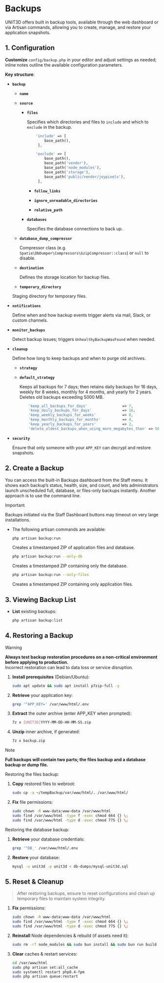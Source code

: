 # Backups

UNIT3D offers built in backup tools, available through the web dashboard or via Artisan commands, allowing you to create, manage, and restore your application snapshots.

## 1. Configuration

 **Customize** `config/backup.php` in your editor and adjust settings as needed; inline notes outline the available configuration parameters.

 **Key structure**:  

- **`backup`**  

    - **`name`**   

    - **`source`**   
        - **`files`**  

            Specifies which directories and files to `include` and which to `exclude` in the backup.

            ```php
                'include' => [
                    base_path(),           
                 ],

                'exclude' => [
                    base_path(),
                    base_path('vendor'),
                    base_path('node_modules'),
                    base_path('storage'),
                    base_path('public/vendor/joypixels'), 
                 ],
            ```       

           - **`follow_links`** 

           - **`ignore_unreadable_directories`** 

           - **`relative_path`** 

        - **`databases`**  

            Specifies the database connections to back up.

    - **`database_dump_compressor`**  

         Compressor class (e.g. `Spatie\DbDumper\Compressors\GzipCompressor::class`) or `null` to disable.

    - **`destination`**  

         Defines the storage location for backup files.​

    - **`temporary_directory`**  

     Staging directory for temporary files.

- **`notifications`**  

    Define when and how backup events trigger alerts via mail, Slack, or custom channels. 

- **`monitor_backups`**  

    Detect backup issues; triggers `UnhealthyBackupWasFound` when needed.  

- **`cleanup`**  

    Define how long to keep backups and when to purge old archives. 

    - **`strategy`**  

    - **`default_strategy`**  

         Keeps all backups for 7 days; then retains daily backups for 16 days, weekly for 8 weeks, monthly for 4 months, and yearly for 2 years. Deletes old backups exceeding 5000 MB.

         ```php
             'keep_all_backups_for_days'                => 7,
             'keep_daily_backups_for_days'              => 16,
             'keep_weekly_backups_for_weeks'            => 8,
             'keep_monthly_backups_for_months'          => 4,
             'keep_yearly_backups_for_years'            => 2,
             'delete_oldest_backups_when_using_more_megabytes_than' => 5000,
         ```

- **`security`**  

    Ensure that only someone with your `APP_KEY` can decrypt and restore snapshots.

## 2. Create a Backup

You can access the built-in Backups dashboard from the Staff menu. It shows each backup’s status, health, size, and count, and lets administrators launch unscheduled full, database, or files-only backups instantly. Another approach is to use the command line.

> [!IMPORTANT]  
> Backups initiated via the Staff Dashboard buttons may timeout on very large installations. 

- The following artisan commands are available: 

   ```sh
   php artisan backup:run
   ```
   
   Creates a timestamped ZIP of application files and database.

   ```sh
   php artisan backup:run --only-db
   ```

   Creates a timestamped ZIP containing only the database.

   ```sh
   php artisan backup:run --only-files
   ```

   Creates a timestamped ZIP containing only application files.


## 3. Viewing Backup List

- **List** existing backups:

   ```sh
   php artisan backup:list
   ```


## 4. Restoring a Backup

> [!WARNING]  
> **Always test backup restoration procedures on a non‑critical environment before applying to production.**  
> Incorrect restoration can lead to data loss or service disruption.

1. **Install prerequisites** (Debian/Ubuntu):

   ```sh
   sudo apt update && sudo apt install p7zip-full -y
   ```

2. **Retrieve** your application key:

   ```sh
   grep '^APP_KEY=' /var/www/html/.env
   ```

3. **Extract** the outer archive (enter APP_KEY when prompted):

   ```sh
   7z x [UNIT3D]YYYY-MM-DD-HH-MM-SS.zip
   ```

4. **Unzip** inner archive, if generated:

   ```sh
   7z x backup.zip
   ```

> [!NOTE]
> **Full backups will contain two parts; the files backup and a database backup or dump file.**

Restoring the files backup:

1. **Copy** restored files to webroot:

   ```sh
   sudo cp -a ~/tempBackup/var/www/html/. /var/www/html/
   ```

2. **Fix** file permissions:

   ```sh
   sudo chown -R www-data:www-data /var/www/html
   sudo find /var/www/html -type f -exec chmod 664 {} \;
   sudo find /var/www/html -type d -exec chmod 775 {} \;
   ```

Restoring the database backup:

1. **Retrieve** your database credentials:

   ```sh
   grep '^DB_' /var/www/html/.env
   ```

2. **Restore** your database:

   ```sh
   mysql -u unit3d -p unit3d < db-dumps/mysql-unit3d.sql 
   ```

## 5. Reset & Cleanup

> After restoring backups, ensure to reset configurations and clean up temporary files to maintain system integrity.

1. **Fix** permissions:

   ```sh
   sudo chown -R www-data:www-data /var/www/html
   sudo find /var/www/html -type f -exec chmod 664 {} \;
   sudo find /var/www/html -type d -exec chmod 775 {} \;
   ```

2. **Reinstall** Node dependencies & rebuild (if assets need it):

   ```sh
   sudo rm -rf node_modules && sudo bun install && sudo bun run build
   ```

3. **Clear** caches & restart services:

   ```sh
   cd /var/www/html
   sudo php artisan set:all_cache
   sudo systemctl restart php8.4-fpm
   sudo php artisan queue:restart
   ```
